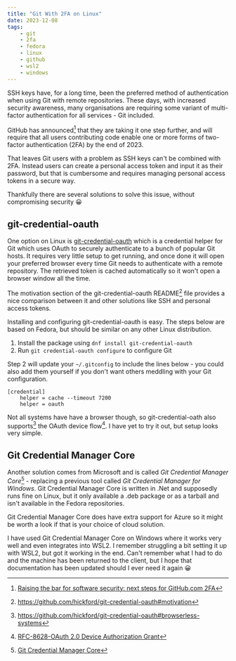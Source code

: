 ```yaml
---
title: "Git With 2FA on Linux"
date: 2023-12-08
tags:
    - git
    - 2fa
    - fedora
    - linux
    - github
    - wsl2
    - windows
---
```


SSH keys have, for a long time, been the preferred method of authentication when using Git with remote repositories.
These days, with increased security awareness, many organisations are requiring some variant of multi-factor authentication for all services - Git included.

GitHub has announced[^1] that they are taking it one step further, and will require that all users contributing code enable one or more forms of two-factor authentication (2FA) by the end of 2023.

[^1]:[Raising the bar for software security: next steps for GitHub.com 2FA](https://github.blog/2022-12-14-raising-the-bar-for-software-security-next-steps-for-github-com-2fa/)

That leaves Git users with a problem as SSH keys can't be combined with 2FA.
Instead users can create a personal access token and input it as their password, but that is cumbersome and requires managing personal access tokens in a secure way.

Thankfully there are several solutions to solve this issue, without compromising security 😀

## git-credential-oauth

One option on Linux is [git-credential-oauth](https://github.com/hickford/git-credential-oauth) which is a credential helper for Git which uses OAuth to securely authenticate to a bunch of popular Git hosts.
It requires very little setup to get running, and once done it will open your preferred browser every time Git needs to authenticate with a remote repository.
The retrieved token is cached automatically so it won't open a browser window all the time.

The motivation section of the git-credential-oauth README[^2] file provides a nice comparison between it and other solutions like SSH and personal access tokens.

[^2]: https://github.com/hickford/git-credential-oauth#motivation 

Installing and configuring git-credential-oauth is easy.
The steps below are based on Fedora, but should be similar on any other Linux distribution.

1. Install the package using `dnf install git-credential-oauth`
2. Run `git credential-oauth configure` to configure Git

Step 2 will update your `~/.gitconfig` to include the lines below - you could also add them yourself if you don't want others meddling with your Git configuration.

```
[credential]
	helper = cache --timeout 7200
	helper = oauth
```

Not all systems have have a browser though, so git-credential-oath also supports[^3] the OAuth device flow[^4].
I have yet to try it out, but setup looks very simple.
[^3]:https://github.com/hickford/git-credential-oauth#browserless-systems 
[^4]:[RFC-8628-OAuth 2.0 Device Authorization Grant](https://www.rfc-editor.org/rfc/rfc8628)

## Git Credential Manager Core

Another solution comes from Microsoft and is called *Git Credential Manager Core*[^5] - replacing a previous tool called *Git Credential Manager for Windows*.
Git Credential Manager Core is written in .Net and supposedly runs fine on Linux, but it only available a .deb package or as a tarball and isn't available in the Fedora repositories.

Git Credential Manager Core does have extra support for Azure so it might be worth a look if that is your choice of cloud solution.

I have used Git Credential Manager Core on Windows where it works very well and even integrates into WSL2.
I remember struggling a bit setting it up with WSL2, but got it working in the end.
Can't remember what I had to do and the machine has been returned to the client, but I hope that documentation has been updated should I ever need it again 😀


[^5]:[Git Credential Manager Core](https://aka.ms/gcmcore)